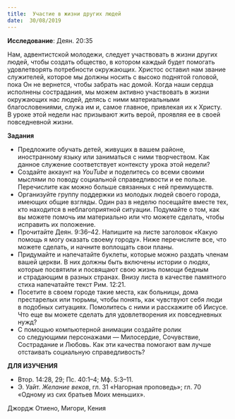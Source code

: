 ```yaml
---
title:  Участие в жизни других людей
date:  30/08/2019
---
```


**Исследование**: Деян. 20:35

Нам, адвентистской молодежи, следует участвовать в жизни других людей, чтобы создать общество, в котором каждый будет помогать удовлетворять потребности окружающих. Христос оставил нам звание служителей, которое мы должны носить с высоко поднятой головой, пока Он не вернется, чтобы забрать нас домой. Когда наши сердца исполнены сострадания, мы можем активно участвовать в жизни окружающих нас людей, делясь с ними материальными благословениями, служа им и, самое главное, привлекая их к Христу. В уроке этой недели нас призывают жить верой, проявляя ее в своей повседневной жизни.

**Задания**

- Предложите обучать детей, живущих в вашем районе, иностранному языку или заниматься с ними творчеством. Как данное служение соответствует контексту урока этой недели?
- Создайте аккаунт на _YouTube_ и поделитесь со всеми своими мыслями по поводу социальной справедливости и ее пользе. Перечислите как можно больше связанных с ней преимуществ.
- Организуйте группу поддержки из молодых людей своего города, имеющих общие взгляды. Один раз в неделю посещайте вместе тех, кто находится в неблагоприятной ситуации. Подумайте о том, как вы можете помочь им материально или что можете сделать, чтобы исправить их положение.
- Прочитайте Деян. 9:36–42. Напишите на листе заголовок «Какую помощь я могу оказать своему городу». Ниже перечислите все, что можете сделать, и начните воплощать свои планы.
- Придумайте и напечатайте буклеты, которые можно раздать членам вашей церкви. В них должны быть включены истории о людях, которые посвятили и посвящают свою жизнь помощи бедным и страдающим в разных странах. Внизу листа в качестве памятного стиха напечатайте текст Рим. 12:21.
- Посетите в своем городе такие места, как больницы, дома престарелых или тюрьмы, чтобы понять, как чувствуют себя люди в подобных ситуациях. Помолитесь с ними и расскажите об Иисусе. Что еще вы можете сделать для удовлетворения их повседневных нужд?
- С помощью компьютерной анимации создайте ролик со следующими персонажами — Милосердие, Сочувствие, Сострадание и Любовь. Как эти качества помогают вам лучше отстаивать социальную справедливость?

**ДЛЯ ИЗУЧЕНИЯ**

- Втор. 14:28, 29; Пс. 40:1–4; Мф. 5:3–11.
- Э. Уайт. _Желание веков_, гл. 31 «Нагорная проповедь»; гл. 70 «Одному из сих братьев Моих меньших».

Джордж Отиено, Мигори, Кения